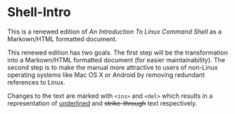 # Shell-Intro

This is a renewed edition of _An Introduction To Linux Command Shell_ as a Markown/HTML formatted document.

This renewed edition has two goals. The first step will be the transformation into a Markown/HTML formatted document (for easier maintainability). 
The second step is to make the manual more attractive to users of non-Linux operating systems like Mac OS X or Android by removing redundant references to Linux.

Changes to the text are marked with `<ins>` and `<del>` which results in a representation of <ins>underlined</ins> and <del>strike-through</del> text respectively.
